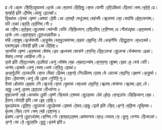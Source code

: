 

  
प्र।ये।आ॒रुः।शि॒ति॒ऽपृ॒ष्ठस्य॑।धा॒सेः।आ।मा॒तरा॑।वि॒वि॒शुः॒।स॒प्त।वाणीः॑।प॒रि॒ऽक्षिताः॑।पि॒तरा॑।सम्।च॒रे॒ते॒।प्र।स॒र्स्रा॒ते॒ इति॑।दी॒र्घम्।आयुः॑।प्र॒ऽयक्षे॑॥  
दि॒वक्ष॑सः।धे॒नवः॑।वृष्णः॑।अश्वाः॑।दे॒वीः।आ।त॒स्थौ॒।मधु॑ऽमत्।वह॑न्तीः।ऋ॒तस्य॑।त्वा॒।सद॑सि।क्षे॒म॒ऽयन्त॑म्।परि॑।एका॑।च॒र॒ति॒।व॒र्त॒निम्।गौः॥  
आ।सी॒म्।अ॒रो॒ह॒त्।सु॒ऽयमाः॑।भव॑न्तीः।पतिः॑।चि॒कि॒त्वान्।र॒यि॒ऽवित्।र॒यी॒णाम्।प्र।नील॑ऽपृष्ठः।अ॒त॒सस्य॑।धा॒सेः।ताः।अ॒वा॒स॒य॒त्।पु॒रु॒धऽप्र॑तीकः॥  
महि॑।त्वा॒ष्ट्रम्।ऊ॒र्जय॑न्तीः।अ॒जु॒र्यम्।स्त॒भु॒ऽयमा॑नम्।व॒हतः॑।व॒ह॒न्ति॒।वि।अङ्गे॑भिः।दि॒द्यु॒ता॒नः।स॒धऽस्थे॑।एका॑म्ऽइव।रोद॑सी॒ इति॑।आ।वि॒वे॒श॒॥  
जा॒नन्ति॑।वृष्णः॑।अ॒रु॒षस्य॑।शेव॑म्।उ॒त।ब्र॒ध्नस्य॑।शास॑ने।र॒ण॒न्ति॒।दि॒वः॒ऽरुचः॑।सु॒ऽरुचः॑।रोच॑मानाः।इळा॑।येषा॑म्।गण्या॑।माहि॑ना।गीः॥  
उ॒तो इति॑।पि॒तृऽभ्या॑म्।प्र॒ऽविदा॑।अनु॑।घोष॑म्।म॒हः।म॒हत्ऽभ्या॑म्।अ॒न॒य॒न्त॒।शू॒षम्।उ॒क्षा।ह॒।यत्र॑।परि॑।धान॑म्।अ॒क्तोः।अनु॑।स्वम्।धाम॑।ज॒रि॒तुः।व॒वक्ष॑॥  
अ॒ध्व॒र्युऽभिः॑।प॒ञ्चऽभिः॑।स॒प्त।विप्राः॑।प्रि॒यम्।र॒क्ष॒न्ते॒।निऽहि॑तम्।प॒दम्।वेः।प्राञ्चः॑।म॒द॒न्ति॒।उ॒क्षणः॑।अ॒जु॒र्याः।दे॒वाः।दे॒वाना॑म्।अनु॑।हि।व्र॒ता।गुरिति॒ गुः॥  
दैव्या॑।होता॑रा।प्र॒थ॒मा।नि।ऋ॒ञ्जे॒।स॒प्त।पृ॒क्षासः॑।स्व॒धया॑।म॒द॒न्ति॒।ऋ॒तम्।शंस॑न्तः।ऋ॒तम्।इत्।ते।आ॒हुः॒।अनु॑।व्र॒तम्।व्र॒त॒ऽपा।दीध्या॑नाः॥  
वृ॒षा॒ऽयन्ते॑।म॒हे।अत्या॑य।पू॒र्वीः।वृष्णे॑।चि॒त्राय॑।र॒श्मयः॑।सु॒ऽया॒माः।देव॑।हो॒तः॒।म॒न्द्रऽत॑रः।चि॒कि॒त्वान्।म॒हः।दे॒वान्।रोद॑सी॒ इति॑।आ।इ॒ह।व॒क्षि॒॥  
पृ॒क्षऽप्र॑यजः।द्र॒वि॒णः॒।सु॒ऽवाचः॑।सु॒ऽके॒तवः॑।उ॒षसः॑।रे॒वत्।ऊ॒षुः॒।उ॒तो इति॑।चि॒त्।अ॒ग्ने॒।म॒हि॒ना।पृ॒थि॒व्याः।कृ॒तम्।चि॒त्।एनः॑।सम्।म॒हे।द॒श॒स्य॒॥  
इळा॑म्।अ॒ग्ने॒।पु॒रु॒ऽदंस॑म्।स॒निम्।गोः।श॒श्व॒त्ऽत॒मम्।हव॑मानाय।सा॒ध॒।स्यात्।नः॒।सू॒नुः।तन॑यः।वि॒जाऽवा॑।अ॒ग्ने॒।सा।ते॒।सु॒ऽम॒तिः।भू॒तु॒।अ॒स्मे इति॑॥  
